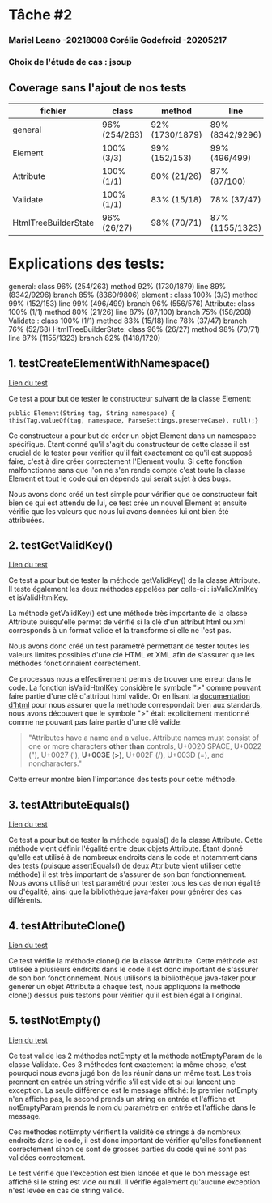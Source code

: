 # Tâche #2
### Mariel Leano -20218008 Corélie Godefroid -20205217
### Choix de l'étude de cas : jsoup

## Coverage sans l'ajout de nos tests
|fichier|class|method|line| branch          |
|---|---|---|---|-----------------|
| general |96% (254/263)|92% (1730/1879)|89% (8342/9296)| 85% (8360/9806) |
|Element|100% (3/3)|99% (152/153)|99% (496/499)| 96% (556/576)   |
| Attribute| 100% (1/1)|80% (21/26)|87% (87/100)| 75% (158/208)   |
|Validate|100% (1/1)|83% (15/18)| 78% (37/47)| 76% (52/68)     |
| HtmlTreeBuilderState| 96% (26/27)|98% (70/71)|87% (1155/1323)| 82% (1418/1720) |
# Explications des tests:


general: class 96% (254/263) method 92% (1730/1879) line 89% (8342/9296) branch 85% (8360/9806)
element : class 100% (3/3) method 99% (152/153) line 99% (496/499) branch 96% (556/576)
Attribute: class 100% (1/1) method 80% (21/26) line 87% (87/100) branch 75% (158/208)
Validate : class 100% (1/1) method 83% (15/18) line 78% (37/47) branch 76% (52/68)
HtmlTreeBuilderState: class 96% (26/27) method 98% (70/71) line 87% (1155/1323) branch 82% (1418/1720)
## 1. testCreateElementWithNamespace()
[Lien du test](https://github.com/Corelie/jsoup/blob/b288242cb6c8705215803c34ddb7b612e65b2998/src/test/java/org/jsoup/nodes/ElementTest.java#L1543-L1555)

Ce test a pour but de tester le constructeur suivant de la classe Element:

    public Element(String tag, String namespace) {  
    this(Tag.valueOf(tag, namespace, ParseSettings.preserveCase), null);}  

Ce constructeur a pour but de créer un objet Element dans un namespace spécifique.
Étant donné qu'il s'agit du constructeur de cette classe il est crucial de le tester pour vérifier qu'il fait exactement ce qu'il est supposé faire, c'est à dire créer correctement l'Element voulu. Si cette fonction malfonctionne sans que l'on ne s'en rende compte c'est toute la classe Element et tout le code qui en dépends qui serait sujet à des bugs.

Nous avons donc créé un test simple pour vérifier que ce constructeur fait bien ce qui est attendu de lui, ce test crée un nouvel Element et ensuite vérifie que les valeurs que nous lui avons données lui ont bien été attribuées.

## 2. testGetValidKey()
[Lien du test](https://github.com/Corelie/jsoup/blob/968bf62e0b941c08c0028f06a4a918a097c8750c/src/test/java/org/jsoup/nodes/AttributeTest.java#L103-L151)

Ce test a pour but de tester la méthode getValidKey() de la classe Attribute. Il teste également les deux méthodes appelées par celle-ci : isValidXmlKey et isValidHtmlKey.

La méthode getValidKey() est une méthode très  importante de la classe Attribute puisqu'elle permet de vérifié si la clé d'un attribut html ou xml corresponds à un format valide et la transforme si elle ne l'est pas.

Nous avons donc créé un test paramétré permettant de tester toutes les valeurs limites possibles d'une clé HTML et XML afin de s'assurer que les méthodes fonctionnaient correctement.

Ce processus nous a effectivement permis de trouver une erreur dans le code. La fonction isValidHtmlKey considère le symbole ">" comme pouvant faire partie d'une clé d'attribut html valide.
Or en lisant la [documentation d'html](https://html.spec.whatwg.org/multipage/syntax.html#attributes-2) pour nous assurer que la méthode correspondait bien aux standards, nous avons découvert que le symbole ">" était explicitement mentionné comme ne pouvant pas faire partie d'une clé valide:

> "Attributes have a name and a value. Attribute names must consist of one or more characters **other than** controls, U+0020 SPACE, U+0022 ("), U+0027 ('), **U+003E (>)**, U+002F (/), U+003D (=), and noncharacters."

Cette erreur montre bien l'importance des tests pour cette méthode.

## 3. testAttributeEquals()
[Lien du test](https://github.com/Corelie/jsoup/blob/968bf62e0b941c08c0028f06a4a918a097c8750c/src/test/java/org/jsoup/nodes/AttributeTest.java#L153-L190)

Ce test a pour but de tester la méthode equals() de la classe Attribute. Cette méthode vient définir l'égalité entre deux objets Attribute. Étant donné qu'elle est utilisé à de nombreux endroits dans le code et notamment dans des tests (puisque assertEquals() de deux Attribute vient utiliser cette méthode) il est très important de s'assurer de son bon fonctionnement.
Nous avons utilisé un test paramétré pour tester tous les cas de non égalité ou d'égalité, ainsi que la bibliothèque java-faker pour générer des cas différents.

## 4. testAttributeClone()
[Lien du test](https://github.com/Corelie/jsoup/blob/968bf62e0b941c08c0028f06a4a918a097c8750c/src/test/java/org/jsoup/nodes/AttributeTest.java#L191-L208)

Ce test vérifie la méthode clone() de la classe Attribute.
Cette méthode est utilisée à plusieurs endroits dans le code il est donc important de s'assurer de son bon fonctionnement.
Nous utilisons la bibliothèque java-faker pour génerer un objet Attribute à chaque test, nous appliquons la méthode clone() dessus puis testons pour vérifier qu'il est bien égal à l'original.

## 5. testNotEmpty()
[Lien du test](https://github.com/Corelie/jsoup/blob/968bf62e0b941c08c0028f06a4a918a097c8750c/src/test/java/org/jsoup/helper/ValidateTest.java#L47-L82)

Ce test valide les 2 méthodes notEmpty et la méthode notEmptyParam de la classe Validate. Ces 3 méthodes font exactement la même chose, c'est pourquoi nous avons jugé bon de les réunir dans un même test. Les trois prennent en entrée un string vérifie s'il est vide et si oui lancent une exception. La seule différence est le message affiché:  le premier notEmpty n'en affiche pas, le second prends un string en entrée et l'affiche et notEmptyParam prends le nom du paramètre en entrée et l'affiche dans le message.

Ces méthodes notEmpty vérifient la validité de strings à de nombreux endroits dans le code, il est donc important de vérifier qu'elles fonctionnent correctement sinon ce sont de grosses parties du code qui ne sont pas validées correctement.

Le test vérifie que l'exception est bien lancée et que le bon message est affiché si le string est vide ou null.  Il vérifie également qu'aucune exception n'est levée en cas de string valide.
